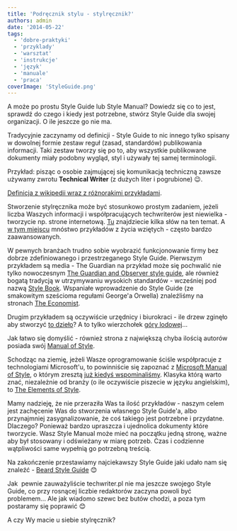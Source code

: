 ```yaml
---
title: 'Podręcznik stylu - stylręcznik?'
authors: admin
date: '2014-05-22'
tags:
  - 'dobre-praktyki'
  - 'przyklady'
  - 'warsztat'
  - 'instrukcje'
  - 'język'
  - 'manuale'
  - 'praca'
coverImage: 'StyleGuide.png'
---
```


A może po prostu Style Guide lub Style Manual? Dowiedz się co to jest, sprawdź
do czego i kiedy jest potrzebne, stwórz Style Guide dla swojej organizacji. O
ile jeszcze go nie ma.

<!--truncate-->

Tradycyjnie zaczynamy od definicji - Style Guide to nic innego tylko spisany w
dowolnej formie zestaw reguł (zasad, standardów) publikowania informacji. Taki
zestaw tworzy się po to, aby wszystkie publikowane dokumenty miały podobny
wygląd, styl i używały tej samej terminologii.

Przykład: pisząc o osobie zajmującej się komunikacją techniczną zawsze używamy
zwrotu **Technical Writer** (z dużych liter i pogrubione) 😉.

[Definicja z wikipedii wraz z różnorakimi przykładami](http://en.wikipedia.org/wiki/Style_guide).

Stworzenie stylręcznika może być stosunkowo prostym zadaniem, jeżeli liczba
Waszych informacji i współpracujących techwriterów jest niewielka - tworzycie
np. strone internetową.
[Tu](http://alistapart.com/article/creating-style-guides) znajdziecie kilka słów
na ten temat. A
[w tym miejscu](http://susanjeanrobertson.com/code/style-guide-links/) mnóstwo
przykładów z życia wziętych - często bardzo zaawansowanych.

W pewnych branżach trudno sobie wyobrazić funkcjonowanie firmy bez dobrze
zdefiniowanego i przestrzeganego Style Guide. Pierwszym przykładem są media
- The Guardian na przykład może się pochwalić nie tylko
nowoczesnym [The Guardian and Observer style guide](http://www.theguardian.com/info/series/guardian-and-observer-style-guide),
ale również bogatą tradycją w utrzymywaniu wysokich standardów - wcześniej pod
nazwą
[Style Book](http://image.guardian.co.uk/sys-files/Guardian/documents/2003/10/22/1928Styleguide.pdf?guni=Article:promo-tools%20Style%20guide%20info:microapp%20static:Style%20guide:Position7). Wspaniałe
wprowadzenie do Style Guide (ze smakowitym sześcioma regułami George'a Orwella)
znaleźliśmy na stronach
[The Economist](http://www.economist.com/styleguide/introduction).

Drugim przykładem są oczywiście urzędnicy i biurokraci - ile drzew zginęło aby
stworzyć
[to dzieło](http://www.gpo.gov/fdsys/pkg/GPO-STYLEMANUAL-2008/pdf/GPO-STYLEMANUAL-2008.pdf)?
A to tylko wierzchołek
[góry lodowej](http://en.wikipedia.org/wiki/List_of_style_guides)...

Jak łatwo się domyślić - również strona z największą chyba ilością autorów
posiada
swój [Manual of Style](http://en.wikipedia.org/wiki/Wikipedia:Manual_of_Style).

Schodząc na ziemię, jeżeli Wasze oprogramowanie ściśle współpracuje z
technologiami Microsoft'u, to powinniście się zapoznać z
[Microsoft Manual of Style](http://www.amazon.com/Microsoft-Manual-Style-Corporation/dp/0735648719),
o którym zresztą [już kiedyś wspominaliśmy](../naucz-sie-sama-czesc-2/index.md).
Klasyka którą warto znać, niezależnie od branży (o ile oczywiście piszecie w
języku angielskim), to
[The Elements of Style](http://www.amazon.com/Elements-Style-Fourth-William-Strunk/dp/020530902X/ref=sr_1_1?s=books&ie=UTF8&qid=1396863409&sr=1-1&keywords=The+Elements+of+Style%2C+Fourth+Edition).

Mamy nadzieję, że nie przeraziła Was ta ilość przykładów - naszym celem jest
zachęcenie Was do stworzenia własnego Style Guide'a, albo przynajmniej
zasygnalizowanie, że coś takiego jest potrzebne i przydatne. Dlaczego? Ponieważ
bardzo upraszcza i ujednolica dokumenty które tworzycie. Wasz Style Manual może
mieć na początku jedną stronę, ważne aby był stosowany i odświeżany w miarę
potrzeb. Czas i codzienne wątpliwości same wypełnią go potrzebną treścią.

Na zakończenie przestawiamy najciekawszy Style Guide jaki udało nam się
znaleźć - [Beard Style Guide](http://www.beards.org/styles.php) 😊

Jak  pewnie zauważyliście techwriter.pl nie ma jeszcze swojego Style Guide, co
przy rosnącej liczbie redaktorów zaczyna powoli być problemem... Ale jak wiadomo
szewc bez butów chodzi, a poza tym postaramy się poprawić 😊

A czy Wy macie u siebie stylręcznik?
